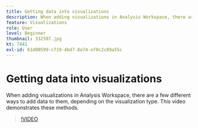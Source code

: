 ```yaml
---
title: Getting data into visualizations
description: When adding visualizations in Analysis Workspace, there are a few different ways to add data to them, depending on the visualization type. This video demonstrates these methods.
feature: Visualizations
role: User
level: Beginner
thumbnail: 332507.jpg
kt: 7441
exl-id: 61d00599-c719-4bd7-8e74-ef0c2c89a55c
---
```

# Getting data into visualizations

When adding visualizations in Analysis Workspace, there are a few different ways to add data to them, depending on the visualization type. This video demonstrates these methods.

>[!VIDEO](https://video.tv.adobe.com/v/332507/?quality=12&learn=on)
